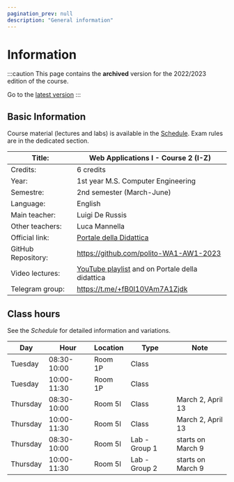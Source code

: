 ```yaml
---
pagination_prev: null
description: "General information"
---
```


# Information

:::caution
This page contains the __archived__ version for the 2022/2023 edition of the course.

Go to the [latest version](/teaching/01txy-wa1)
::: 

## Basic Information

Course material (lectures and labs) is available in the [Schedule](schedule). Exam rules are in the dedicated section.

| Title:             | Web Applications I - Course 2 (I-Z)                       |
|--------------------|-----------------------------------------------------------|
| Credits:           | 6 credits                                                     |
| Year:              | 1st year M.S. Computer Engineering                             |
| Semestre:          | 2nd semester (March-June)                                 |
| Language:          | English                                                   |
| Main teacher:      | Luigi De Russis                                              |
| Other teachers:    | Luca Mannella                                          |
| Official link:     | [Portale della Didattica](https://didattica.polito.it/pls/portal30/gap.pkg_guide.viewGap?p_cod_ins=01TXYOV&p_a_acc=2023&p_header=S&p_lang=IT&multi=N) |
| GitHub Repository: | https://github.com/polito-WA1-AW1-2023                    |
| Video lectures:    | [YouTube playlist](https://www.youtube.com/playlist?list=PLs7DWGc_wmwTGEyUzKpqQDaa5TSnhshmp) and on Portale della didattica |
| Telegram group:   | https://t.me/+fB0I10VAm7A1Zjdk |

## Class hours

See the _Schedule_ for detailed information and variations.

| Day      | Hour        | Location | Type          | Note              |
|----------|-------------|----------|---------------|-------------------|
| Tuesday  | 08:30-10:00 | Room 1P  | Class         |                   |
| Tuesday  | 10:00-11:30 | Room 1P  | Class         |                   |
| Thursday | 08:30-10:00 | Room 5I  | Class         | March 2, April 13 |
| Thursday | 10:00-11:30 | Room 5I  | Class         | March 2, April 13 |
| Thursday | 08:30-10:00 | Room 5I  | Lab - Group 1 | starts on March 9 |
| Thursday | 10:00-11:30 | Room 5I  | Lab - Group 2 | starts on March 9 |